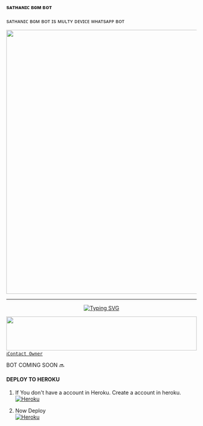 ####    sᴀᴛʜᴀɴɪᴄ ʙɢᴍ ʙᴏᴛ   ###
sᴀᴛʜᴀɴɪᴄ ʙɢᴍ ʙᴏᴛ ɪs ᴍᴜʟᴛʏ ᴅᴇᴠɪᴄᴇ ᴡʜᴀᴛsᴀᴘᴘ ʙᴏᴛ 

<p align="center">
<a href="https://github.com/Sathanic666">
    <img src="https://ik.imagekit.io/eypz/1728213088407_EFJZ4fMXy.png"  width="700px">
</a>
<hr>

<p align="center">
<a href="https://git.io/typing-svg"><img src="https://readme-typing-svg.demolab.com?font=Fira+Code&weight=700&size=20&pause=1000&color=5513F7&width=435&lines=SATHANIC+MD+BASED+ON+MALOOTY" alt="Typing SVG" /></a>
</p>

<img src="https://i.imgur.com/dBaSKWF.gif" height="90" width="100%">[`ℹ️Contact Owner`](https://wa.me/919778158839)

BOT COMING SOON 🔜 


#### DEPLOY TO HEROKU 

1. If You don't have a account in Heroku. Create a account in heroku.
    <br>
<a href='https://signup.heroku.com/' target="_blank"><img alt='Heroku' src='https://img.shields.io/badge/-Create-black?style=for-the-badge&logo=heroku&logoColor=white'/></a>

3. Now Deploy
    <br>
<a href='https://qr-dnpk.onrender.com/heroku.html' target="_blank"><img alt='Heroku' src='https://img.shields.io/badge/-Deploy-black?style=for-the-badge&logo=heroku&logoColor=white'/></a>
